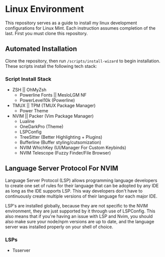 # Linux Environment
This repository serves as a guide to install my linux development configurations for Linux Mint. Each instruction assumes completion of the last.
First you must clone this repository.
## Automated Installation
Clone the repository, then run ```/scripts/install-wizard``` to begin installation.
These scripts install the following tech stack:
### Script Install Stack
* ZSH || OhMyZsh
  * Powerline Fonts || MesloLGM NF
  * PowerLevel10k (Powerline)
* TMUX || TPM (TMUX Package Manager)
  * Power Theme
* NVIM || Packer (Vim Package Manager)
  * Lualine
  * OneDarkPro (Theme)
  * LSPConfig
  * TreeSitter (Better Highlighting + Plugins)
  * Bufferline (Buffer styling/cutsomization)
  * NVIM WhichKey (UI/Manager For Custom Keybinds)
  * NVIM Telescope (Fuzzy Finder/File Browser)

## Language Server Protocol For NVIM
Language Server Protocol (LSP) allows programming language developers to create one set of rules for their language that can be adopted by any IDE as long as the IDE supports LSP. This way developers don't have to continuously create multiple versions of their language for each major IDE.

LSP's are installed globally, because they are not specific to the NVIM environment, they are just supported by it through use of LSPConfig. This also means that if you're having an issue with LSP and Nvim, you should also make sure your node/npm versions are up to date, and the language server was installed properly on your shell of choice.

### LSPs
* Tsserver
